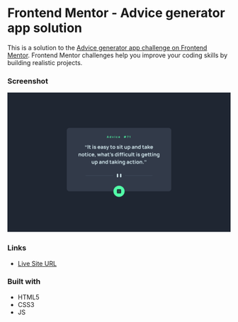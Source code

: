 # Frontend Mentor - Advice generator app solution

This is a solution to the [Advice generator app challenge on Frontend Mentor](https://www.frontendmentor.io/challenges/advice-generator-app-QdUG-13db). Frontend Mentor challenges help you improve your coding skills by building realistic projects.

### Screenshot

![](./screenshot.png)

### Links

- [Live Site URL](https://bytepack-frontendmentor-advice-generator.pages.dev/)

### Built with

- HTML5
- CSS3
- JS